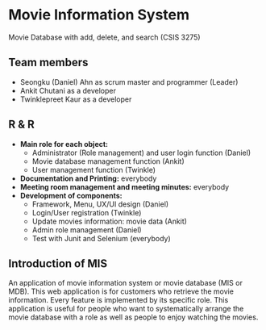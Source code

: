 # Movie Information System
Movie Database with add, delete, and search (CSIS 3275)

##	Team members

-	Seongku (Daniel) Ahn as scrum master and programmer (Leader)
-	Ankit Chutani as a developer
-	Twinklepreet Kaur as a developer

## R & R

* **Main role for each object:**
 	- Administrator (Role management) and user login function (Daniel)
 	- Movie database management function (Ankit)
 	- User management function (Twinkle)
* **Documentation and Printing:** everybody
* **Meeting room management and meeting minutes:** everybody
* **Development of components:**
 	- Framework, Menu, UX/UI design (Daniel)
 	- Login/User registration (Twinkle)
 	- Update movies information: movie data (Ankit)
 	- Admin role management (Daniel)
 	- Test with Junit and Selenium (everybody)


##	Introduction of MIS

An application of movie information system or movie database (MIS or MDB). This web application is for customers who retrieve the movie information. Every feature is implemented by its specific role. This application is useful for people who want to systematically arrange the movie database with a role as well as people to enjoy watching the movies.

